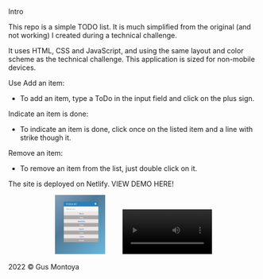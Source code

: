 Intro

This repo is a simple TODO list. It is much simplified from the original (and not working) I created during a technical challenge.

It uses HTML, CSS and JavaScript, and using the same layout and color scheme as the technical challenge. This application is sized for non-mobile devices.

Use
Add an item:
- To add an item, type a ToDo in the input field and click on the plus sign. 

Indicate an item is done:
- To indicate an item is done, click once on the listed item and a line with strike though it. 

Remove an item:
- To remove an item from the list, just double click on it. 

The site is deployed on Netlify. VIEW DEMO HERE!

<p align="center">
  <img src="https://github.com/gusmontoya/TODO-List/blob/main/images/Profile.png" alt="TODO-profile" width="20%">
&nbsp; &nbsp; &nbsp; &nbsp;
  <video src='your URL here' width=180/>
</p>


2022 © Gus Montoya